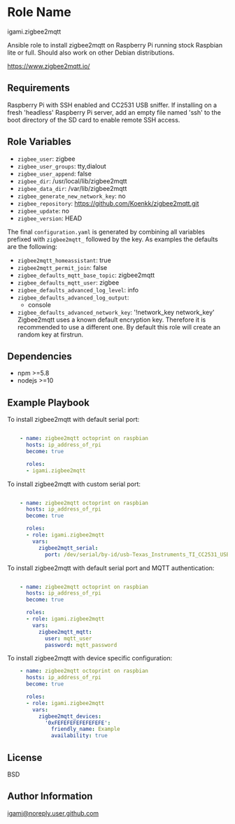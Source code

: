 Role Name
=========

igami.zigbee2mqtt

Ansible role to install  zigbee2mqtt on Raspberry Pi running stock Raspbian lite or full. Should also work on other Debian distributions.

https://www.zigbee2mqtt.io/

Requirements
------------

Raspberry Pi with SSH enabled and CC2531 USB sniffer.
If installing on a fresh 'headless' Raspberry Pi server, add an empty file named 'ssh' to the boot directory of the SD card to enable remote SSH access.

Role Variables
--------------

- `zigbee_user`: zigbee
- `zigbee_user_groups`: tty,dialout
- `zigbee_user_append`: false
- `zigbee_dir`: /usr/local/lib/zigbee2mqtt
- `zigbee_data_dir`: /var/lib/zigbee2mqtt
- `zigbee_generate_new_network_key`: no
- `zigbee_repository`: https://github.com/Koenkk/zigbee2mqtt.git
- `zigbee_update`: no
- `zigbee_version`: HEAD

The final `configuration.yaml` is generated by combining all variables prefixed with `zigbee2mqtt_` followed by the key. As examples the defaults are the following:
- `zigbee2mqtt_homeassistant`: true
- `zigbee2mqtt_permit_join`: false
- `zigbee_defaults_mqtt_base_topic`: zigbee2mqtt
- `zigbee_defaults_mqtt_user`: zigbee
- `zigbee_defaults_advanced_log_level`: info
- `zigbee_defaults_advanced_log_output`:
     - console
- `zigbee_defaults_advanced_network_key`: '!network_key network_key'
  Zigbee2mqtt uses a known default encryption key. Therefore it is recommended to use a different one.
  By default this role will create an random key at firstrun.

Dependencies
------------

- npm >=5.8
- nodejs >=10

Example Playbook
----------------

To install zigbee2mqtt with default serial port:

```yaml

    - name: zigbee2mqtt octoprint on raspbian
      hosts: ip_address_of_rpi
      become: true

      roles:
      - igami.zigbee2mqtt
```

To install zigbee2mqtt with custom serial port:

```yaml

    - name: zigbee2mqtt octoprint on raspbian
      hosts: ip_address_of_rpi
      become: true

      roles:
      - role: igami.zigbee2mqtt
        vars:
          zigbee2mqtt_serial:
            port: /dev/serial/by-id/usb-Texas_Instruments_TI_CC2531_USB_CDC___0X00124B0018ED3DDF-if00
```

To install zigbee2mqtt with default serial port and MQTT authentication:

```yaml

    - name: zigbee2mqtt octoprint on raspbian
      hosts: ip_address_of_rpi
      become: true

      roles:
      - role: igami.zigbee2mqtt
        vars:
          zigbee2mqtt_mqtt:
            user: mqtt_user
            password: mqtt_password
```

To install zigbee2mqtt with device specific configuration:

```yaml
    - name: zigbee2mqtt octoprint on raspbian
      hosts: ip_address_of_rpi
      become: true

      roles:
      - role: igami.zigbee2mqtt
        vars:
          zigbee2mqtt_devices:
            '0xFEFEFEFEFEFEFEFE':
              friendly_name: Example
              availability: true
```

License
-------

BSD

Author Information
------------------

igami@noreply.user.github.com
